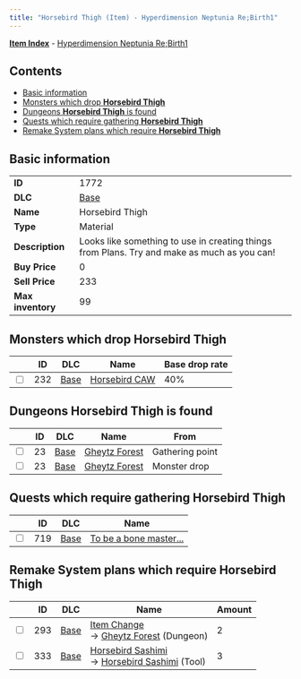 ```yaml
---
title: "Horsebird Thigh (Item) - Hyperdimension Neptunia Re;Birth1"
---
```


[**Item Index**](/neptunia/rb1/item/index.html) - [Hyperdimension Neptunia Re;Birth1](/neptunia/rb1)

## Contents

- [Basic information](#basic-information)
- [Monsters which drop **Horsebird Thigh**](#monsters-which-drop-horsebird-thigh)
- [Dungeons **Horsebird Thigh** is found](#dungeons-horsebird-thigh-is-found)
- [Quests which require gathering **Horsebird Thigh**](#quests-which-require-gathering-horsebird-thigh)
- [Remake System plans which require **Horsebird Thigh**](#remake-system-plans-which-require-horsebird-thigh)

## Basic information

|   |   |
| -- | -- |
| **ID** | 1772 |
| **DLC** | [Base](/neptunia/rb1/dlc/1-base.html) |
| **Name** | Horsebird Thigh |
| **Type** | Material |
| **Description** | Looks like something to use in creating things from Plans. Try and make as much as you can! |
| **Buy Price** | 0 |
| **Sell Price** | 233 |
| **Max inventory** | 99 |

## Monsters which drop **Horsebird Thigh**

|    | ID | DLC | Name | Base drop rate |
| -- | -- | --- | ---- | -------------- |
| <input type="checkbox" id="rb1-monster-1-232" class="trackbox" /> | 232 | [Base](/neptunia/rb1/dlc/1-base.html) | [Horsebird CAW](/neptunia/rb1/monster/1-232-horsebird-caw.html) | 40% |

## Dungeons **Horsebird Thigh** is found

|    | ID | DLC | Name | From |
| -- | -- | --- | ---- | ---- |
| <input type="checkbox" id="rb1-dungeon-1-23" class="trackbox" /> | 23 | [Base](/neptunia/rb1/dlc/1-base.html) | [Gheytz Forest](/neptunia/rb1/dungeon/1-23-gheytz-forest.html) | Gathering point |
| <input type="checkbox" id="rb1-dungeon-1-23" class="trackbox" /> | 23 | [Base](/neptunia/rb1/dlc/1-base.html) | [Gheytz Forest](/neptunia/rb1/dungeon/1-23-gheytz-forest.html) | Monster drop |

## Quests which require gathering **Horsebird Thigh**

|    | ID | DLC | Name |
| -- | -- | --- | ---- |
| <input type="checkbox" id="rb1-quest-1-719" class="trackbox" /> | 719 | [Base](/neptunia/rb1/dlc/1-base.html) | [To be a bone master...](/neptunia/rb1/quest/1-719-to-be-a-bone-master.html) |

## Remake System plans which require **Horsebird Thigh**

|    | ID | DLC | Name | Amount |
| -- | -- | --- | ---- | ------ |
| <input type="checkbox" id="rb1-remake-1-293" class="trackbox" /> | 293 | [Base](/neptunia/rb1/dlc/1-base.html) | [Item Change](/neptunia/rb1/remake/1-293-item-change.html)<br />→ [Gheytz Forest](/neptunia/rb1/dungeon/1-23-gheytz-forest.html) (Dungeon) | 2 |
| <input type="checkbox" id="rb1-remake-1-333" class="trackbox" /> | 333 | [Base](/neptunia/rb1/dlc/1-base.html) | [Horsebird Sashimi](/neptunia/rb1/remake/1-333-horsebird-sashimi.html)<br />→ [Horsebird Sashimi](/neptunia/rb1/item/1-22-horsebird-sashimi.html) (Tool) | 3 |